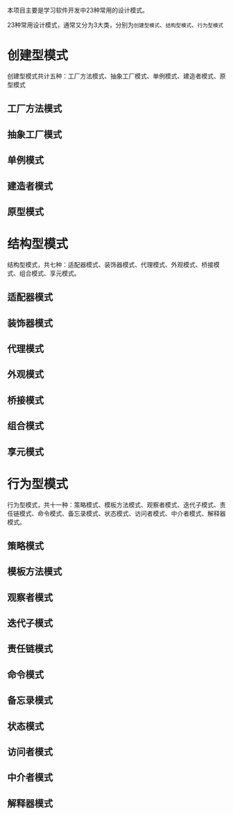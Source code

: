 本项目主要是学习软件开发中23种常用的设计模式。

23种常用设计模式，通常又分为3大类，分别为`创建型模式`、`结构型模式`、`行为型模式`

# 创建型模式
  创建型模式共计五种：工厂方法模式、抽象工厂模式、单例模式、建造者模式、原型模式
## 工厂方法模式
## 抽象工厂模式
## 单例模式
## 建造者模式
## 原型模式

# 结构型模式
  结构型模式，共七种：适配器模式、装饰器模式、代理模式、外观模式、桥接模式、组合模式、享元模式。
## 适配器模式
## 装饰器模式
## 代理模式
## 外观模式
## 桥接模式
## 组合模式
## 享元模式

# 行为型模式
  行为型模式，共十一种：策略模式、模板方法模式、观察者模式、迭代子模式、责任链模式、命令模式、备忘录模式、状态模式、访问者模式、中介者模式、解释器模式。
## 策略模式
## 模板方法模式
## 观察者模式
## 迭代子模式
## 责任链模式
## 命令模式
## 备忘录模式
## 状态模式
## 访问者模式
## 中介者模式
## 解释器模式